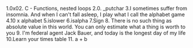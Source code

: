 1.0x02. C - Functions, nested loops
2.0. _putchar
3.I sometimes suffer from insomnia. And when I can't fall asleep, I play what I call the alphabet game
4.10 x alphabet
5.islower
6.isalpha
7.Sign
8. There is no such thing as absolute value in this world. You can only estimate what a thing is worth to you
9. I'm federal agent Jack Bauer, and today is the longest day of my life
10.Learn your times table
11. a + b
